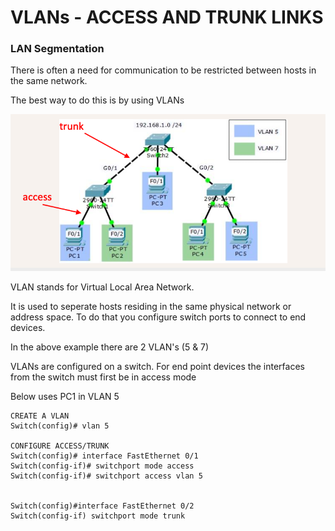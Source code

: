 # VLANs - ACCESS AND TRUNK LINKS

### LAN Segmentation


There is often a need for communication to be restricted between hosts in the same network. 

The best way to do this is by using VLANs

![alttext](https://github.com/naston70/practical-cisco-labs/blob/main/img/access-trunk.png)

VLAN stands for Virtual Local Area Network.

It is used to seperate hosts residing in the same physical network or address space. To do that you configure switch ports to connect to end devices.

In the above example there are 2 VLAN's (5 & 7)

VLANs are configured on a switch.
For end point devices the interfaces from the switch must first be in access mode

Below uses PC1 in VLAN 5 

```
CREATE A VLAN
Switch(config)# vlan 5

CONFIGURE ACCESS/TRUNK
Switch(config)# interface FastEthernet 0/1
Switch(config-if)# switchport mode access
Switch(config-if)# switchport access vlan 5


Switch(config)#interface FastEthernet 0/2
Switch(config-if) switchport mode trunk


```

